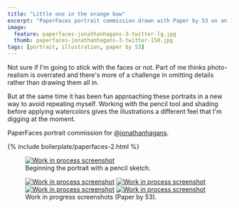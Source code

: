 ```yaml
---
title: "Little one in the orange bow"
excerpt: "PaperFaces portrait commission drawn with Paper by 53 on an iPad."
image: 
  feature: paperfaces-jonathanhagans-3-twitter-lg.jpg
  thumb: paperfaces-jonathanhagans-3-twitter-150.jpg
tags: [portrait, illustration, paper by 53]
---
```


Not sure if I'm going to stick with the faces or not. Part of me thinks photo-realism is overrated and there's more of a challenge in omitting details rather than drawing them all in.

But at the same time it has been fun approaching these portraits in a new way to avoid repeating myself. Working with the pencil tool and shading before applying watercolors gives the illustrations a different feel that I'm digging at the moment.

PaperFaces portrait commission for <a href="http://twitter.com/jonathanhagans">@jonathanhagans</a>.

{% include boilerplate/paperfaces-2.html %}

<figure>
	<a href="{{ site.url }}/images/paperfaces-jonathanhagans-3-process-1-lg.jpg"><img src="{{ site.url }}/images/paperfaces-jonathanhagans-3-process-1-750.jpg" alt="Work in process screenshot"></a>
	<figcaption>Beginning the portrait with a pencil sketch.</figcaption>
</figure>

<figure class="half">
	<a href="{{ site.url }}/images/paperfaces-jonathanhagans-3-process-2-lg.jpg"><img src="{{ site.url }}/images/paperfaces-jonathanhagans-3-process-2-600.jpg" alt="Work in process screenshot"></a>
	<a href="{{ site.url }}/images/paperfaces-jonathanhagans-3-process-3-lg.jpg"><img src="{{ site.url }}/images/paperfaces-jonathanhagans-3-process-3-600.jpg" alt="Work in process screenshot"></a>
	<a href="{{ site.url }}/images/paperfaces-jonathanhagans-3-process-4-lg.jpg"><img src="{{ site.url }}/images/paperfaces-jonathanhagans-3-process-4-600.jpg" alt="Work in process screenshot"></a>
	<a href="{{ site.url }}/images/paperfaces-jonathanhagans-3-process-5-lg.jpg"><img src="{{ site.url }}/images/paperfaces-jonathanhagans-3-process-5-600.jpg" alt="Work in process screenshot"></a>
	<figcaption>Work in progress screenshots (Paper by 53).</figcaption>
</figure>